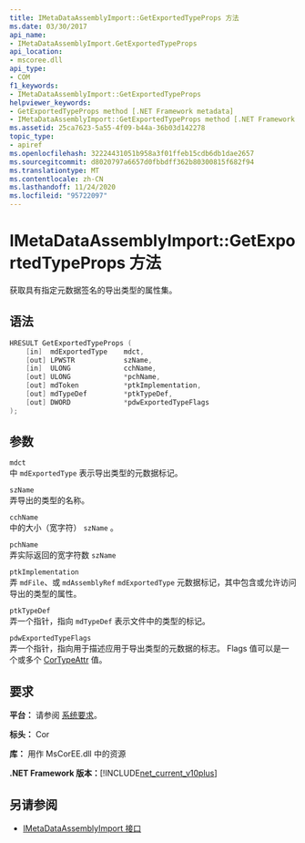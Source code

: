 ```yaml
---
title: IMetaDataAssemblyImport::GetExportedTypeProps 方法
ms.date: 03/30/2017
api_name:
- IMetaDataAssemblyImport.GetExportedTypeProps
api_location:
- mscoree.dll
api_type:
- COM
f1_keywords:
- IMetaDataAssemblyImport::GetExportedTypeProps
helpviewer_keywords:
- GetExportedTypeProps method [.NET Framework metadata]
- IMetaDataAssemblyImport::GetExportedTypeProps method [.NET Framework metadata]
ms.assetid: 25ca7623-5a55-4f09-b44a-36b03d142278
topic_type:
- apiref
ms.openlocfilehash: 32224431051b958a3f01ffeb15cdb6db1dae2657
ms.sourcegitcommit: d8020797a6657d0fbbdff362b80300815f682f94
ms.translationtype: MT
ms.contentlocale: zh-CN
ms.lasthandoff: 11/24/2020
ms.locfileid: "95722097"
---
```

# <a name="imetadataassemblyimportgetexportedtypeprops-method"></a>IMetaDataAssemblyImport::GetExportedTypeProps 方法

获取具有指定元数据签名的导出类型的属性集。  
  
## <a name="syntax"></a>语法  
  
```cpp  
HRESULT GetExportedTypeProps (  
    [in]  mdExportedType    mdct,
    [out] LPWSTR            szName,
    [in]  ULONG             cchName,
    [out] ULONG             *pchName,
    [out] mdToken           *ptkImplementation,
    [out] mdTypeDef         *ptkTypeDef,
    [out] DWORD             *pdwExportedTypeFlags  
);  
```  
  
## <a name="parameters"></a>参数  

 `mdct`  
 中 `mdExportedType` 表示导出类型的元数据标记。  
  
 `szName`  
 弄导出的类型的名称。  
  
 `cchName`  
 中的大小（宽字符） `szName` 。  
  
 `pchName`  
 弄实际返回的宽字符数 `szName`  
  
 `ptkImplementation`  
 弄 `mdFile`、或 `mdAssemblyRef` `mdExportedType` 元数据标记，其中包含或允许访问导出的类型的属性。  
  
 `ptkTypeDef`  
 弄一个指针，指向 `mdTypeDef` 表示文件中的类型的标记。  
  
 `pdwExportedTypeFlags`  
 弄一个指针，指向用于描述应用于导出类型的元数据的标志。 Flags 值可以是一个或多个 [CorTypeAttr](cortypeattr-enumeration.md) 值。  
  
## <a name="requirements"></a>要求  

 **平台：** 请参阅 [系统要求](../../get-started/system-requirements.md)。  
  
 **标头：** Cor  
  
 **库：** 用作 MsCorEE.dll 中的资源  
  
 **.NET Framework 版本：**[!INCLUDE[net_current_v10plus](../../../../includes/net-current-v10plus-md.md)]  
  
## <a name="see-also"></a>另请参阅

- [IMetaDataAssemblyImport 接口](imetadataassemblyimport-interface.md)

